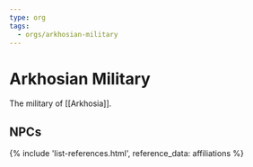 ```yaml
---
type: org
tags:
  - orgs/arkhosian-military
---
```


# Arkhosian Military

The military of [[Arkhosia]].

## NPCs
{% include 'list-references.html', reference_data: affiliations %}
